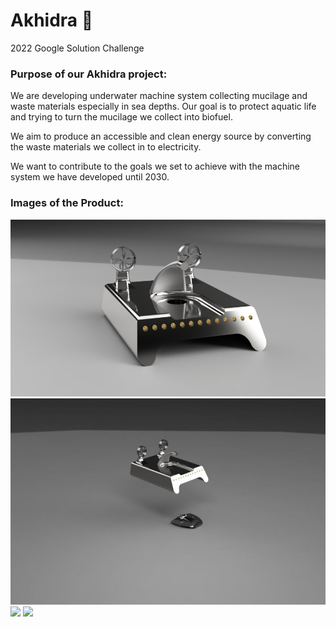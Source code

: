 # Akhidra 🌊 
2022 Google Solution Challenge

### Purpose of our Akhidra project:
We are developing underwater machine system collecting mucilage and waste materials especially in sea depths.
Our goal is to protect aquatic life and trying to turn the mucilage we collect into biofuel.

We aim to produce an accessible and clean energy source by converting the waste materials we collect in to electricity.

We want to contribute to the goals we set to achieve with the machine system we have developed until 2030.

### Images of the Product:

<img src="https://github.com/cyberxtw/Akhidra/blob/main/1.jpg" width="793">

<img src="https://github.com/cyberxtw/Akhidra/blob/main/2.jpg" width="auto">

<img src="https://github.com/cyberxtw/Akhidra/blob/main/3-2.gif" width="793">

<img src="https://github.com/cyberxtw/Akhidra/blob/main/4%20(2).gif" width="793">
